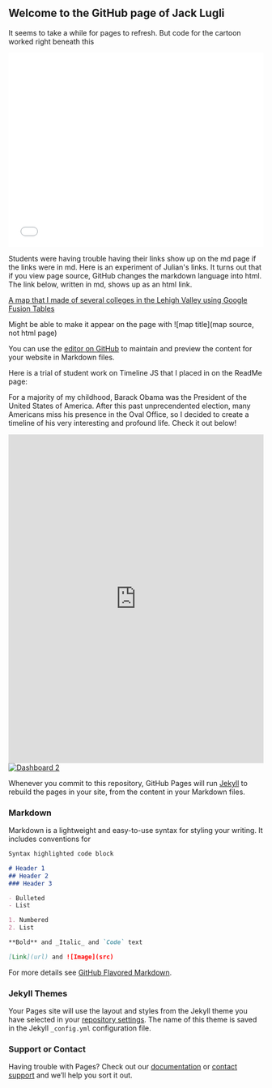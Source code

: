 ## Welcome to the GitHub page of Jack Lugli 

It seems to take a while for pages to refresh. But code for the cartoon worked right beneath this

<iframe src="//www.pixton.com/embed/p0rdc9lg" frameborder="0" width="100%" height="384" allowfullscreen></iframe>  

Students were having trouble having their links show up on the md page if the links were in md. Here is an experiment of Julian's links. It turns out that if you view page source, GitHub changes the markdown language into html. The link below, written in md, shows up as an html link.

[A map that I made of several colleges in the Lehigh Valley using Google Fusion Tables](https://julianlynn.github.io/map.html)

Might be able to make it appear on the page with ![map title](map source, not html page)

You can use the [editor on GitHub](https://github.com/JackLugli/jacklugli.github.io/edit/master/README.md) to maintain and preview the content for your website in Markdown files.

Here is a trial of student work on Timeline JS that I placed in on the ReadMe page:

For a majority of my childhood, Barack Obama was the President of the United States of America. After this past unprecendented election, many Americans miss his presence in the Oval Office, so I decided to create a timeline of his very interesting and profound life. Check it out below!

<iframe src="https://cdn.knightlab.com/libs/timeline3/latest/embed/index.html?source=1Z4VXuyLGQwWeaY-_q1aaJmOru_mzWEQGlWu86xO-C-A&amp;font=Default&amp;lang=en&amp;initial_zoom=2&amp;height=650" width="100%" height="650" webkitallowfullscreen="" mozallowfullscreen="" allowfullscreen="" frameborder="0"></iframe>

<md>
<div class='tableauPlaceholder' id='viz1492459950200' style='position: relative'><noscript><a href='#'><img alt='Dashboard 2 ' src='https:&#47;&#47;public.tableau.com&#47;static&#47;images&#47;NI&#47;NICARBabyNameTutorialEdited&#47;Dashboard2&#47;1_rss.png' style='border: none' /></a></noscript><object class='tableauViz'  style='display:none;'><param name='host_url' value='https%3A%2F%2Fpublic.tableau.com%2F' /> <param name='site_root' value='' /><param name='name' value='NICARBabyNameTutorialEdited&#47;Dashboard2' /><param name='tabs' value='no' /><param name='toolbar' value='yes' /><param name='static_image' value='https:&#47;&#47;public.tableau.com&#47;static&#47;images&#47;NI&#47;NICARBabyNameTutorialEdited&#47;Dashboard2&#47;1.png' /> <param name='animate_transition' value='yes' /><param name='display_static_image' value='yes' /><param name='display_spinner' value='yes' /><param name='display_overlay' value='yes' /><param name='display_count' value='yes' /></object></div>                <script type='text/javascript'>                    var divElement = document.getElementById('viz1492459950200');                    var vizElement = divElement.getElementsByTagName('object')[0];                    vizElement.style.minWidth='424px';vizElement.style.maxWidth='654px';vizElement.style.width='100%';vizElement.style.minHeight='629px';vizElement.style.maxHeight='929px';vizElement.style.height=(divElement.offsetWidth*0.75)+'px';                    var scriptElement = document.createElement('script');                    scriptElement.src = 'https://public.tableau.com/javascripts/api/viz_v1.js';                    vizElement.parentNode.insertBefore(scriptElement, vizElement);                </script>
</md>


Whenever you commit to this repository, GitHub Pages will run [Jekyll](https://jekyllrb.com/) to rebuild the pages in your site, from the content in your Markdown files.

### Markdown

Markdown is a lightweight and easy-to-use syntax for styling your writing. It includes conventions for

```markdown
Syntax highlighted code block

# Header 1
## Header 2
### Header 3

- Bulleted
- List

1. Numbered
2. List

**Bold** and _Italic_ and `Code` text

[Link](url) and ![Image](src)
```

For more details see [GitHub Flavored Markdown](https://guides.github.com/features/mastering-markdown/).

### Jekyll Themes

Your Pages site will use the layout and styles from the Jekyll theme you have selected in your [repository settings](https://github.com/JackLugli/jacklugli.github.io/settings). The name of this theme is saved in the Jekyll `_config.yml` configuration file.

### Support or Contact

Having trouble with Pages? Check out our [documentation](https://help.github.com/categories/github-pages-basics/) or [contact support](https://github.com/contact) and we’ll help you sort it out.
